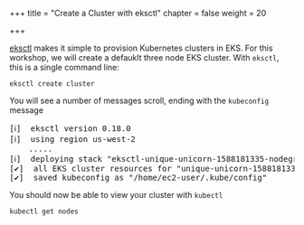 +++
title = "Create a Cluster with eksctl"
chapter = false
weight = 20

+++

[eksctl](https://eksctl.io/introduction/) makes it simple to provision Kubernetes clusters in EKS. For this workshop, we will create a defauklt three node EKS cluster. With `eksctl`, this is a single command line:

```
eksctl create cluster
```

You will see a number of messages scroll, ending with the `kubeconfig` message

<pre>
[ℹ]  eksctl version 0.18.0
[ℹ]  using region us-west-2
	.....
[ℹ]  deploying stack "eksctl-unique-unicorn-1588181335-nodegroup-ng-d61e2b06"
[✔]  all EKS cluster resources for "unique-unicorn-1588181335" have been created
[✔]  saved kubeconfig as "/home/ec2-user/.kube/config"
</pre>

You should now be able to view your cluster with `kubectl`

```
kubectl get nodes
```


